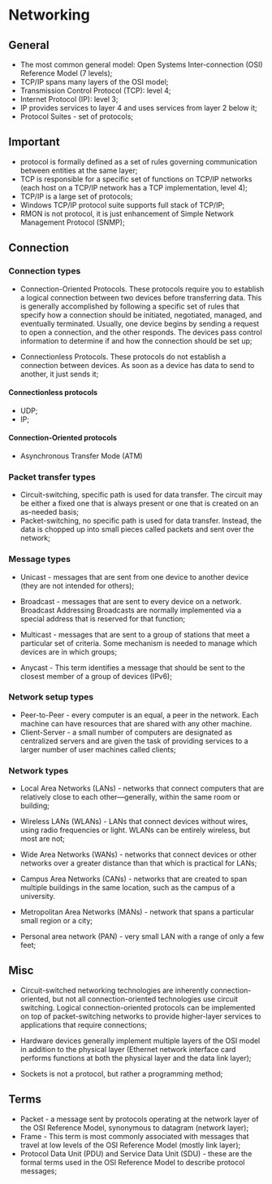 # Networking

## General

- The most common general model: Open Systems Inter-connection (OSI) Reference Model (7 levels);
- TCP/IP spans many layers of the OSI model;
- Transmission Control Protocol (TCP): level 4;
- Internet Protocol (IP): level 3;
- IP provides services to layer 4 and uses services from layer 2 below it;
- Protocol Suites - set of protocols;

## Important

- protocol is formally defined as a set of rules governing communication between entities at the same layer;
- TCP is responsible for a specific set of functions on TCP/IP networks (each host on a TCP/IP network has a TCP implementation, level 4);
- TCP/IP is a large set of protocols;
- Windows TCP/IP protocol suite supports full stack of TCP/IP;
- RMON is not protocol, it is just enhancement of Simple Network Management Protocol (SNMP);

## Connection

### Connection types

- Connection-Oriented Protocols. These protocols require you to establish a logical connection between two devices before transferring data. This is generally accomplished by following a specific set of rules 
that specify how a connection should be initiated, negotiated, managed, and eventually terminated. Usually, one device begins by sending a request to open a connection, and the other responds. The devices pass 
control information to determine if and how the connection should be set up;

- Connectionless Protocols. These protocols do not establish a connection between devices. As soon as a device has data to send to another, it just sends it;

#### Connectionless protocols

- UDP;
- IP;


#### Connection-Oriented protocols

- Asynchronous Transfer Mode (ATM)

### Packet transfer types

- Circuit-switching, specific path is used for data transfer. The circuit may be either a fixed one that is always present or one that is created on an as-needed basis;
- Packet-switching, no specific path is used for data transfer. Instead, the data is chopped up into small pieces called packets and sent over the network;

### Message types

- Unicast - messages that are sent from one device to another device (they are not intended for others); 

- Broadcast - messages that are sent to every device on a network. Broadcast Addressing Broadcasts are normally implemented via a special address that is reserved for that function;

- Multicast - messages that are sent to a group of stations that meet a particular set of criteria. Some mechanism is needed to manage which devices are in which groups;

- Anycast - This term identifies a message that should be sent to the closest member of a group of devices (IPv6);


### Network setup types

- Peer-to-Peer - every computer is an equal, a peer in the network. Each machine can have resources that are shared with any other machine.
- Client-Server - a small number of computers are designated as centralized servers and are given the task of providing services to a larger number of user machines called clients;

### Network types

- Local Area Networks (LANs) - networks that connect computers that are relatively close to each other—generally, within the same room or building;

- Wireless LANs (WLANs) - LANs that connect devices without wires, using radio frequencies or light. WLANs can be entirely wireless, but most are not;

- Wide Area Networks (WANs) - networks that connect devices or other networks over a greater distance than that which is practical for LANs;

- Campus Area Networks (CANs) - networks that are created to span multiple buildings in the same location, such as the campus of a university. 

- Metropolitan Area Networks (MANs) - network that spans a particular small region or a city;

- Personal area network (PAN) - very small LAN with a range of only a few feet;

## Misc

- Circuit-switched networking technologies are inherently connection-oriented, but not all connection-oriented technologies use circuit switching. Logical connection-oriented protocols can be implemented on 
top of packet-switching networks to provide higher-layer services to applications that require connections;

- Hardware devices generally implement multiple layers of the OSI model in addition to the physical layer (Ethernet network interface card performs functions at both the physical layer and the data link layer);

- Sockets is not a protocol, but rather a programming method;

## Terms

- Packet - a message sent by protocols operating at the network layer of the OSI Reference Model, synonymous to datagram (network layer);
- Frame - This term is most commonly associated with messages that travel at low levels of the OSI Reference Model (mostly link layer);
- Protocol Data Unit (PDU) and Service Data Unit (SDU) - these are the formal terms used in the OSI Reference Model to describe protocol messages;
